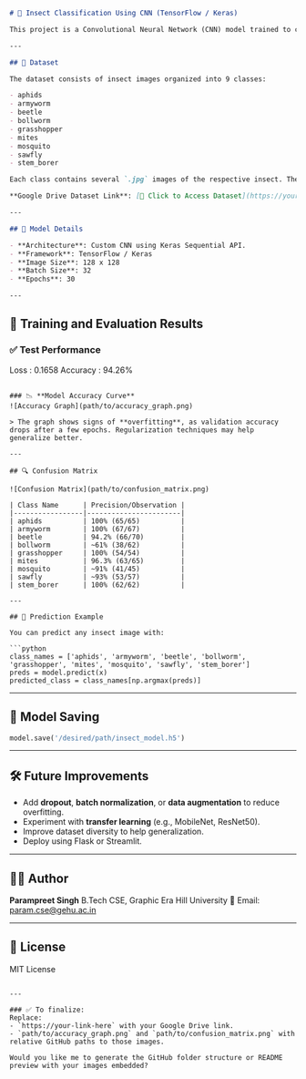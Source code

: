 ```markdown
# 🐛 Insect Classification Using CNN (TensorFlow / Keras)

This project is a Convolutional Neural Network (CNN) model trained to classify 9 different types of crop pests. The model has been trained on a custom dataset and evaluated for real-world accuracy. It can be integrated into agriculture-based pest control solutions for early pest detection.

---

## 📁 Dataset

The dataset consists of insect images organized into 9 classes:

- aphids
- armyworm
- beetle
- bollworm
- grasshopper
- mites
- mosquito
- sawfly
- stem_borer

Each class contains several `.jpg` images of the respective insect. The dataset is structured in standard subfolders under `train`, `validation`, and `test`.

**Google Drive Dataset Link**: [📂 Click to Access Dataset](https://your-link-here)

---

## 🧠 Model Details

- **Architecture**: Custom CNN using Keras Sequential API.
- **Framework**: TensorFlow / Keras
- **Image Size**: 128 x 128
- **Batch Size**: 32
- **Epochs**: 30

---
```
## 🏁 Training and Evaluation Results

### ✅ **Test Performance**

Loss      : 0.1658
Accuracy  : 94.26%

````

### 📉 **Model Accuracy Curve**
![Accuracy Graph](path/to/accuracy_graph.png)

> The graph shows signs of **overfitting**, as validation accuracy drops after a few epochs. Regularization techniques may help generalize better.

---

## 🔍 Confusion Matrix

![Confusion Matrix](path/to/confusion_matrix.png)

| Class Name      | Precision/Observation |
|-----------------|-----------------------|
| aphids          | 100% (65/65)          |
| armyworm        | 100% (67/67)          |
| beetle          | 94.2% (66/70)         |
| bollworm        | ~61% (38/62)          |
| grasshopper     | 100% (54/54)          |
| mites           | 96.3% (63/65)         |
| mosquito        | ~91% (41/45)          |
| sawfly          | ~93% (53/57)          |
| stem_borer      | 100% (62/62)          |

---

## 🧪 Prediction Example

You can predict any insect image with:

```python
class_names = ['aphids', 'armyworm', 'beetle', 'bollworm', 'grasshopper', 'mites', 'mosquito', 'sawfly', 'stem_borer']
preds = model.predict(x)
predicted_class = class_names[np.argmax(preds)]
````

---

## 💾 Model Saving

```python
model.save('/desired/path/insect_model.h5')
```

---

## 🛠️ Future Improvements

* Add **dropout**, **batch normalization**, or **data augmentation** to reduce overfitting.
* Experiment with **transfer learning** (e.g., MobileNet, ResNet50).
* Improve dataset diversity to help generalization.
* Deploy using Flask or Streamlit.

---

## 🙋‍♂️ Author

**Parampreet Singh**
B.Tech CSE, Graphic Era Hill University
📧 Email: [param.cse@gehu.ac.in](mailto:param.cse@gehu.ac.in)

---

## 📄 License

MIT License

```

---

### ✅ To finalize:
Replace:
- `https://your-link-here` with your Google Drive link.
- `path/to/accuracy_graph.png` and `path/to/confusion_matrix.png` with relative GitHub paths to those images.

Would you like me to generate the GitHub folder structure or README preview with your images embedded?
```
